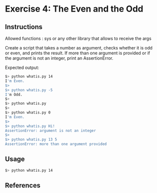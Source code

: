 # Exercise 4: The Even and the Odd

## Instructions

Allowed functions : sys or any other library that allows to receive the args

Create a script that takes a number as argument, checks whether it is odd or even,
and prints the result.
If more than one argument is provided or if the argument is not an integer, print an
AssertionError.

Expected output:
```sh
$> python whatis.py 14
I'm Even.
$>
$> python whatis.py -5
I'm Odd.
$>
$> python whatis.py
$>
$> python whatis.py 0
I'm Even.
$>
$> python whatis.py Hi!
AssertionError: argument is not an integer
$>
$> python whatis.py 13 5
AssertionError: more than one argument provided
```

## Usage

```sh
$> python whatis.py 14
```

## References
